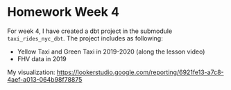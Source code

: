 # Homework Week 4
For week 4, I have created a dbt project in the submodule `taxi_rides_nyc_dbt`. The project includes as following:
- Yellow Taxi and Green Taxi in 2019-2020 (along the lesson video)
- FHV data in 2019

My visualization: https://lookerstudio.google.com/reporting/6921fe13-a7c8-4aef-a013-064b98f78875
